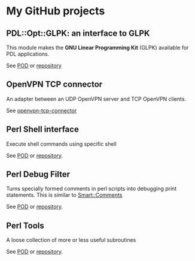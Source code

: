 # My GitHub projects

## PDL::Opt::GLPK: an interface to GLPK
This module makes the __GNU Linear Programming Kit__ (GLPK) available
for PDL applications.

See [POD](pdl-opt-glpk) or
[repository](https://github.com/jo-37/pdl-opt-glpk)

## OpenVPN TCP connector
An adapter between an UDP OpenVPN server and TCP OpenVPN clients.

See [openvpn-tcp-connector](openvpn-tcp-connector)

## Perl Shell interface
Execute shell commands using specific shell

See [POD](shell-run) or
[repository](https://github.com/jo-37/shell-run).

## Perl Debug Filter

Turns specially formed comments in perl scripts into debugging print statements.
This is similar to [Smart::Comments](https://metacpan.org/pod/Smart::Comments)

See [POD](debug-filter-printexpr) or
[repository](https://github.com/jo-37/debug-filter-printexpr).

## Perl Tools

A loose collection of more or less useful subroutines

See [POD](Jo-Util) or [repository](https://github.com/jo-37/Jo-Util).
